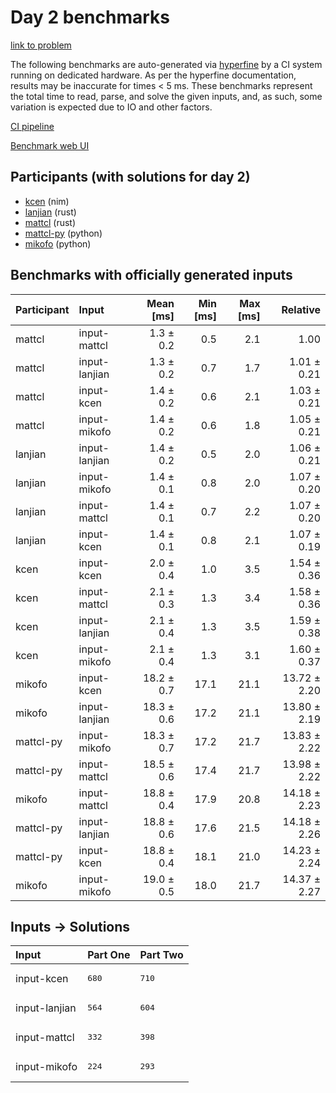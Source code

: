 # Day 2 benchmarks

[link to problem](https://adventofcode.com/2024/day/2)

The following benchmarks are auto-generated via
[hyperfine](https://github.com/sharkdp/hyperfine) by a CI system running on
dedicated hardware. As per the hyperfine documentation, results may be
inaccurate for times < 5 ms. These benchmarks represent the total time to read,
parse, and solve the given inputs, and, as such, some variation is expected due
to IO and other factors.

[CI pipeline](http://ci.papercode.net:8080/teams/main/pipelines/aoc2024)

[Benchmark web UI](https://aoc.ancalagon.black)


## Participants (with solutions for day 2)

- [kcen](https://github.com/kcen/aoc2024) (nim)
- [lanjian](https://github.com/lanjian/aoc-2024) (rust)
- [mattcl](https://github.com/mattcl/aoc2024) (rust)
- [mattcl-py](https://github.com/mattcl/aoc2024-py) (python)
- [mikofo](https://github.com/mikofo/aoc2024) (python)


## Benchmarks with officially generated inputs

| Participant | Input | Mean [ms] | Min [ms] | Max [ms] | Relative |
|:---|:---|---:|---:|---:|---:|
| mattcl | input-mattcl | 1.3 ± 0.2 | 0.5 | 2.1 | 1.00 |
| mattcl | input-lanjian | 1.3 ± 0.2 | 0.7 | 1.7 | 1.01 ± 0.21 |
| mattcl | input-kcen | 1.4 ± 0.2 | 0.6 | 2.1 | 1.03 ± 0.21 |
| mattcl | input-mikofo | 1.4 ± 0.2 | 0.6 | 1.8 | 1.05 ± 0.21 |
| lanjian | input-lanjian | 1.4 ± 0.2 | 0.5 | 2.0 | 1.06 ± 0.21 |
| lanjian | input-mikofo | 1.4 ± 0.1 | 0.8 | 2.0 | 1.07 ± 0.20 |
| lanjian | input-mattcl | 1.4 ± 0.1 | 0.7 | 2.2 | 1.07 ± 0.20 |
| lanjian | input-kcen | 1.4 ± 0.1 | 0.8 | 2.1 | 1.07 ± 0.19 |
| kcen | input-kcen | 2.0 ± 0.4 | 1.0 | 3.5 | 1.54 ± 0.36 |
| kcen | input-mattcl | 2.1 ± 0.3 | 1.3 | 3.4 | 1.58 ± 0.36 |
| kcen | input-lanjian | 2.1 ± 0.4 | 1.3 | 3.5 | 1.59 ± 0.38 |
| kcen | input-mikofo | 2.1 ± 0.4 | 1.3 | 3.1 | 1.60 ± 0.37 |
| mikofo | input-kcen | 18.2 ± 0.7 | 17.1 | 21.1 | 13.72 ± 2.20 |
| mikofo | input-lanjian | 18.3 ± 0.6 | 17.2 | 21.1 | 13.80 ± 2.19 |
| mattcl-py | input-mikofo | 18.3 ± 0.7 | 17.2 | 21.7 | 13.83 ± 2.22 |
| mattcl-py | input-mattcl | 18.5 ± 0.6 | 17.4 | 21.7 | 13.98 ± 2.22 |
| mikofo | input-mattcl | 18.8 ± 0.4 | 17.9 | 20.8 | 14.18 ± 2.23 |
| mattcl-py | input-lanjian | 18.8 ± 0.6 | 17.6 | 21.5 | 14.18 ± 2.26 |
| mattcl-py | input-kcen | 18.8 ± 0.4 | 18.1 | 21.0 | 14.23 ± 2.24 |
| mikofo | input-mikofo | 19.0 ± 0.5 | 18.0 | 21.7 | 14.37 ± 2.27 |


## Inputs -> Solutions

| Input | Part One | Part Two |
|:---|:---|:---|
|input-kcen|<pre>680</pre>|<pre>710</pre>|
|input-lanjian|<pre>564</pre>|<pre>604</pre>|
|input-mattcl|<pre>332</pre>|<pre>398</pre>|
|input-mikofo|<pre>224</pre>|<pre>293</pre>|